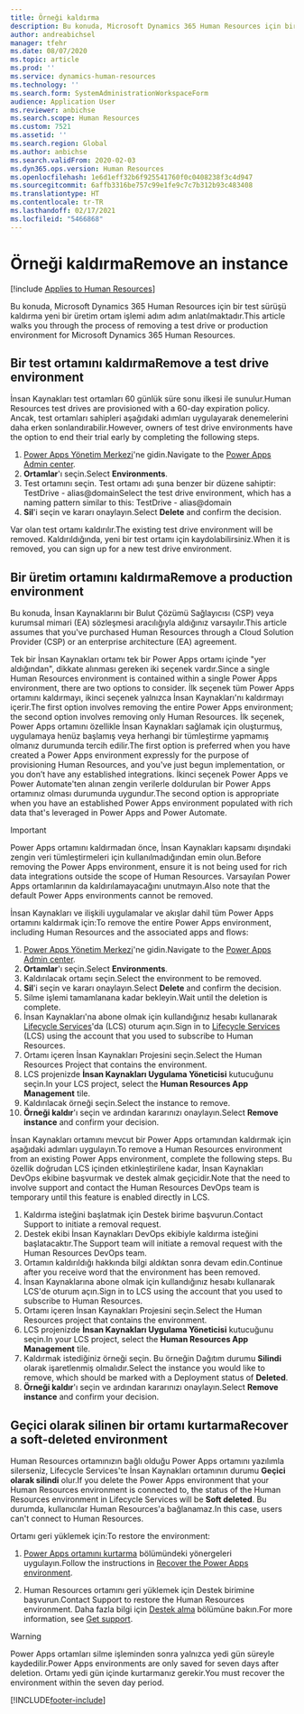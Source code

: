 ```yaml
---
title: Örneği kaldırma
description: Bu konuda, Microsoft Dynamics 365 Human Resources için bir test sürüşü kaldırma yeni bir üretim ortam işlemi adım adım anlatılmaktadır.
author: andreabichsel
manager: tfehr
ms.date: 08/07/2020
ms.topic: article
ms.prod: ''
ms.service: dynamics-human-resources
ms.technology: ''
ms.search.form: SystemAdministrationWorkspaceForm
audience: Application User
ms.reviewer: anbichse
ms.search.scope: Human Resources
ms.custom: 7521
ms.assetid: ''
ms.search.region: Global
ms.author: anbichse
ms.search.validFrom: 2020-02-03
ms.dyn365.ops.version: Human Resources
ms.openlocfilehash: 1e6d1eff32b6f925541760f0c0408238f3c4d947
ms.sourcegitcommit: 6affb3316be757c99e1fe9c7c7b312b93c483408
ms.translationtype: HT
ms.contentlocale: tr-TR
ms.lasthandoff: 02/17/2021
ms.locfileid: "5466868"
---
```

# <a name="remove-an-instance"></a><span data-ttu-id="56bab-103">Örneği kaldırma</span><span class="sxs-lookup"><span data-stu-id="56bab-103">Remove an instance</span></span>

[!include [Applies to Human Resources](../includes/applies-to-hr.md)]

<span data-ttu-id="56bab-104">Bu konuda, Microsoft Dynamics 365 Human Resources için bir test sürüşü kaldırma yeni bir üretim ortam işlemi adım adım anlatılmaktadır.</span><span class="sxs-lookup"><span data-stu-id="56bab-104">This article walks you through the process of removing a test drive or production environment for Microsoft Dynamics 365 Human Resources.</span></span>

## <a name="remove-a-test-drive-environment"></a><span data-ttu-id="56bab-105">Bir test ortamını kaldırma</span><span class="sxs-lookup"><span data-stu-id="56bab-105">Remove a test drive environment</span></span>

<span data-ttu-id="56bab-106">İnsan Kaynakları test ortamları 60 günlük süre sonu ilkesi ile sunulur.</span><span class="sxs-lookup"><span data-stu-id="56bab-106">Human Resources test drives are provisioned with a 60-day expiration policy.</span></span> <span data-ttu-id="56bab-107">Ancak, test ortamları sahipleri aşağıdaki adımları uygulayarak denemelerini daha erken sonlandırabilir.</span><span class="sxs-lookup"><span data-stu-id="56bab-107">However, owners of test drive environments have the option to end their trial early by completing the following steps.</span></span> 

1. <span data-ttu-id="56bab-108">[Power Apps Yönetim Merkezi](https://admin.businessplatform.microsoft.com/)'ne gidin.</span><span class="sxs-lookup"><span data-stu-id="56bab-108">Navigate to the [Power Apps Admin center](https://admin.businessplatform.microsoft.com/).</span></span>
2. <span data-ttu-id="56bab-109">**Ortamlar**'ı seçin.</span><span class="sxs-lookup"><span data-stu-id="56bab-109">Select **Environments**.</span></span>
3. <span data-ttu-id="56bab-110">Test ortamını seçin. Test ortamı adı şuna benzer bir düzene sahiptir: TestDrive - alias@domain</span><span class="sxs-lookup"><span data-stu-id="56bab-110">Select the test drive environment, which has a naming pattern similar to this: TestDrive - alias@domain</span></span>
4. <span data-ttu-id="56bab-111">**Sil**'i seçin ve kararı onaylayın.</span><span class="sxs-lookup"><span data-stu-id="56bab-111">Select **Delete** and confirm the decision.</span></span> 

<span data-ttu-id="56bab-112">Var olan test ortamı kaldırılır.</span><span class="sxs-lookup"><span data-stu-id="56bab-112">The existing test drive environment will be removed.</span></span> <span data-ttu-id="56bab-113">Kaldırıldığında, yeni bir test ortamı için kaydolabilirsiniz.</span><span class="sxs-lookup"><span data-stu-id="56bab-113">When it is removed, you can sign up for a new test drive environment.</span></span> 

## <a name="remove-a-production-environment"></a><span data-ttu-id="56bab-114">Bir üretim ortamını kaldırma</span><span class="sxs-lookup"><span data-stu-id="56bab-114">Remove a production environment</span></span>

<span data-ttu-id="56bab-115">Bu konuda, İnsan Kaynaklarını bir Bulut Çözümü Sağlayıcısı (CSP) veya kurumsal mimari (EA) sözleşmesi aracılığıyla aldığınız varsayılır.</span><span class="sxs-lookup"><span data-stu-id="56bab-115">This article assumes that you've purchased Human Resources through a Cloud Solution Provider (CSP) or an enterprise architecture (EA) agreement.</span></span> 

<span data-ttu-id="56bab-116">Tek bir İnsan Kaynakları ortamı tek bir Power Apps ortamı içinde "yer aldığından", dikkate alınması gereken iki seçenek vardır.</span><span class="sxs-lookup"><span data-stu-id="56bab-116">Since a single Human Resources environment is contained within a single Power Apps environment, there are two options to consider.</span></span> <span data-ttu-id="56bab-117">İlk seçenek tüm Power Apps ortamını kaldırmayı, ikinci seçenek yalnızca İnsan Kaynakları'nı kaldırmayı içerir.</span><span class="sxs-lookup"><span data-stu-id="56bab-117">The first option involves removing the entire Power Apps environment; the second option involves removing only Human Resources.</span></span> <span data-ttu-id="56bab-118">İlk seçenek, Power Apps ortamını özellikle İnsan Kaynakları sağlamak için oluşturmuş, uygulamaya henüz başlamış veya herhangi bir tümleştirme yapmamış olmanız durumunda tercih edilir.</span><span class="sxs-lookup"><span data-stu-id="56bab-118">The first option is preferred when you have created a Power Apps environment expressly for the purpose of provisioning Human Resources, and you've just begun implementation, or you don’t have any established integrations.</span></span> <span data-ttu-id="56bab-119">İkinci seçenek Power Apps ve Power Automate'ten alınan zengin verilerle doldurulan bir Power Apps ortamınız olması durumunda uygundur.</span><span class="sxs-lookup"><span data-stu-id="56bab-119">The second option is appropriate when you have an established Power Apps environment populated with rich data that's leveraged in Power Apps and Power Automate.</span></span>

> [!Important]
> <span data-ttu-id="56bab-120">Power Apps ortamını kaldırmadan önce, İnsan Kaynakları kapsamı dışındaki zengin veri tümleştirmeleri için kullanılmadığından emin olun.</span><span class="sxs-lookup"><span data-stu-id="56bab-120">Before removing the Power Apps environment, ensure it is not being used for rich data integrations outside the scope of Human Resources.</span></span> <span data-ttu-id="56bab-121">Varsayılan Power Apps ortamlarının da kaldırılamayacağını unutmayın.</span><span class="sxs-lookup"><span data-stu-id="56bab-121">Also note that the default Power Apps environments cannot be removed.</span></span> 

<span data-ttu-id="56bab-122">İnsan Kaynakları ve ilişkili uygulamalar ve akışlar dahil tüm Power Apps ortamını kaldırmak için:</span><span class="sxs-lookup"><span data-stu-id="56bab-122">To remove the entire Power Apps environment, including Human Resources and the associated apps and flows:</span></span>

1. <span data-ttu-id="56bab-123">[Power Apps Yönetim Merkezi](https://admin.businessplatform.microsoft.com/)'ne gidin.</span><span class="sxs-lookup"><span data-stu-id="56bab-123">Navigate to the [Power Apps Admin center](https://admin.businessplatform.microsoft.com/).</span></span>
2. <span data-ttu-id="56bab-124">**Ortamlar**'ı seçin.</span><span class="sxs-lookup"><span data-stu-id="56bab-124">Select **Environments**.</span></span>
3. <span data-ttu-id="56bab-125">Kaldırılacak ortamı seçin.</span><span class="sxs-lookup"><span data-stu-id="56bab-125">Select the environment to be removed.</span></span>
4. <span data-ttu-id="56bab-126">**Sil**'i seçin ve kararı onaylayın.</span><span class="sxs-lookup"><span data-stu-id="56bab-126">Select **Delete** and confirm the decision.</span></span> 
5. <span data-ttu-id="56bab-127">Silme işlemi tamamlanana kadar bekleyin.</span><span class="sxs-lookup"><span data-stu-id="56bab-127">Wait until the deletion is complete.</span></span>
6. <span data-ttu-id="56bab-128">İnsan Kaynakları'na abone olmak için kullandığınız hesabı kullanarak [Lifecycle Services](https://lcs.dynamics.com/Logon/Index)'da (LCS) oturum açın.</span><span class="sxs-lookup"><span data-stu-id="56bab-128">Sign in to [Lifecycle Services](https://lcs.dynamics.com/Logon/Index) (LCS) using the account that you used to subscribe to Human Resources.</span></span> 
7. <span data-ttu-id="56bab-129">Ortamı içeren İnsan Kaynakları Projesini seçin.</span><span class="sxs-lookup"><span data-stu-id="56bab-129">Select the Human Resources Project that contains the environment.</span></span> 
8. <span data-ttu-id="56bab-130">LCS projenizde **İnsan Kaynakları Uygulama Yöneticisi** kutucuğunu seçin.</span><span class="sxs-lookup"><span data-stu-id="56bab-130">In your LCS project, select the **Human Resources App Management** tile.</span></span> 
9. <span data-ttu-id="56bab-131">Kaldırılacak örneği seçin.</span><span class="sxs-lookup"><span data-stu-id="56bab-131">Select the instance to remove.</span></span> 
10. <span data-ttu-id="56bab-132">**Örneği kaldır**'ı seçin ve ardından kararınızı onaylayın.</span><span class="sxs-lookup"><span data-stu-id="56bab-132">Select **Remove instance** and confirm your decision.</span></span>  

<span data-ttu-id="56bab-133">İnsan Kaynakları ortamını mevcut bir Power Apps ortamından kaldırmak için aşağıdaki adımları uygulayın.</span><span class="sxs-lookup"><span data-stu-id="56bab-133">To remove a Human Resources environment from an existing Power Apps environment, complete the following steps.</span></span> <span data-ttu-id="56bab-134">Bu özellik doğrudan LCS içinden etkinleştirilene kadar, İnsan Kaynakları DevOps ekibine başvurmak ve destek almak geçicidir.</span><span class="sxs-lookup"><span data-stu-id="56bab-134">Note that the need to involve support and contact the Human Resources DevOps team is temporary until this feature is enabled directly in LCS.</span></span>

1. <span data-ttu-id="56bab-135">Kaldırma isteğini başlatmak için Destek birime başvurun.</span><span class="sxs-lookup"><span data-stu-id="56bab-135">Contact Support to initiate a removal request.</span></span>
2. <span data-ttu-id="56bab-136">Destek ekibi İnsan Kaynakları DevOps ekibiyle kaldırma isteğini başlatacaktır.</span><span class="sxs-lookup"><span data-stu-id="56bab-136">The Support team will initiate a removal request with the Human Resources DevOps team.</span></span> 
3. <span data-ttu-id="56bab-137">Ortamın kaldırıldığı hakkında bilgi aldıktan sonra devam edin.</span><span class="sxs-lookup"><span data-stu-id="56bab-137">Continue after you receive word that the environment has been removed.</span></span>
4. <span data-ttu-id="56bab-138">İnsan Kaynaklarına abone olmak için kullandığınız hesabı kullanarak LCS'de oturum açın.</span><span class="sxs-lookup"><span data-stu-id="56bab-138">Sign in to LCS using the account that you used to subscribe to Human Resources.</span></span> 
5. <span data-ttu-id="56bab-139">Ortamı içeren İnsan Kaynakları Projesini seçin.</span><span class="sxs-lookup"><span data-stu-id="56bab-139">Select the Human Resources project that contains the environment.</span></span> 
6. <span data-ttu-id="56bab-140">LCS projenizde **İnsan Kaynakları Uygulama Yöneticisi** kutucuğunu seçin.</span><span class="sxs-lookup"><span data-stu-id="56bab-140">In your LCS project, select the **Human Resources App Management** tile.</span></span> 
7. <span data-ttu-id="56bab-141">Kaldırmak istediğiniz örneği seçin. Bu örneğin Dağıtım durumu **Silindi** olarak işaretlenmiş olmalıdır.</span><span class="sxs-lookup"><span data-stu-id="56bab-141">Select the instance you would like to remove, which should be marked with a Deployment status of **Deleted**.</span></span>
8. <span data-ttu-id="56bab-142">**Örneği kaldır**'ı seçin ve ardından kararınızı onaylayın.</span><span class="sxs-lookup"><span data-stu-id="56bab-142">Select **Remove instance** and confirm your decision.</span></span> 

## <a name="recover-a-soft-deleted-environment"></a><span data-ttu-id="56bab-143">Geçici olarak silinen bir ortamı kurtarma</span><span class="sxs-lookup"><span data-stu-id="56bab-143">Recover a soft-deleted environment</span></span>

<span data-ttu-id="56bab-144">Human Resources ortamınızın bağlı olduğu Power Apps ortamını yazılımla silerseniz, Lifecycle Services'te İnsan Kaynakları ortamının durumu **Geçici olarak silindi** olur.</span><span class="sxs-lookup"><span data-stu-id="56bab-144">If you delete the Power Apps environment that your Human Resources environment is connected to, the status of the Human Resources environment in Lifecycle Services will be **Soft deleted**.</span></span> <span data-ttu-id="56bab-145">Bu durumda, kullanıcılar Human Resources'a bağlanamaz.</span><span class="sxs-lookup"><span data-stu-id="56bab-145">In this case, users can't connect to Human Resources.</span></span>

<span data-ttu-id="56bab-146">Ortamı geri yüklemek için:</span><span class="sxs-lookup"><span data-stu-id="56bab-146">To restore the environment:</span></span>

1. <span data-ttu-id="56bab-147">[Power Apps ortamını kurtarma](/power-platform/admin/recover-environment.md) bölümündeki yönergeleri uygulayın.</span><span class="sxs-lookup"><span data-stu-id="56bab-147">Follow the instructions in [Recover the Power Apps environment](/power-platform/admin/recover-environment.md).</span></span>

2. <span data-ttu-id="56bab-148">Human Resources ortamını geri yüklemek için Destek birimine başvurun.</span><span class="sxs-lookup"><span data-stu-id="56bab-148">Contact Support to restore the Human Resources environment.</span></span> <span data-ttu-id="56bab-149">Daha fazla bilgi için [Destek alma](hr-admin-troubleshooting-support.md) bölümüne bakın.</span><span class="sxs-lookup"><span data-stu-id="56bab-149">For more information, see [Get support](hr-admin-troubleshooting-support.md).</span></span>

> [!Warning]
> <span data-ttu-id="56bab-150">Power Apps ortamları silme işleminden sonra yalnızca yedi gün süreyle kaydedilir.</span><span class="sxs-lookup"><span data-stu-id="56bab-150">Power Apps environments are only saved for seven days after deletion.</span></span> <span data-ttu-id="56bab-151">Ortamı yedi gün içinde kurtarmanız gerekir.</span><span class="sxs-lookup"><span data-stu-id="56bab-151">You must recover the environment within the seven day period.</span></span>


[!INCLUDE[footer-include](../includes/footer-banner.md)]